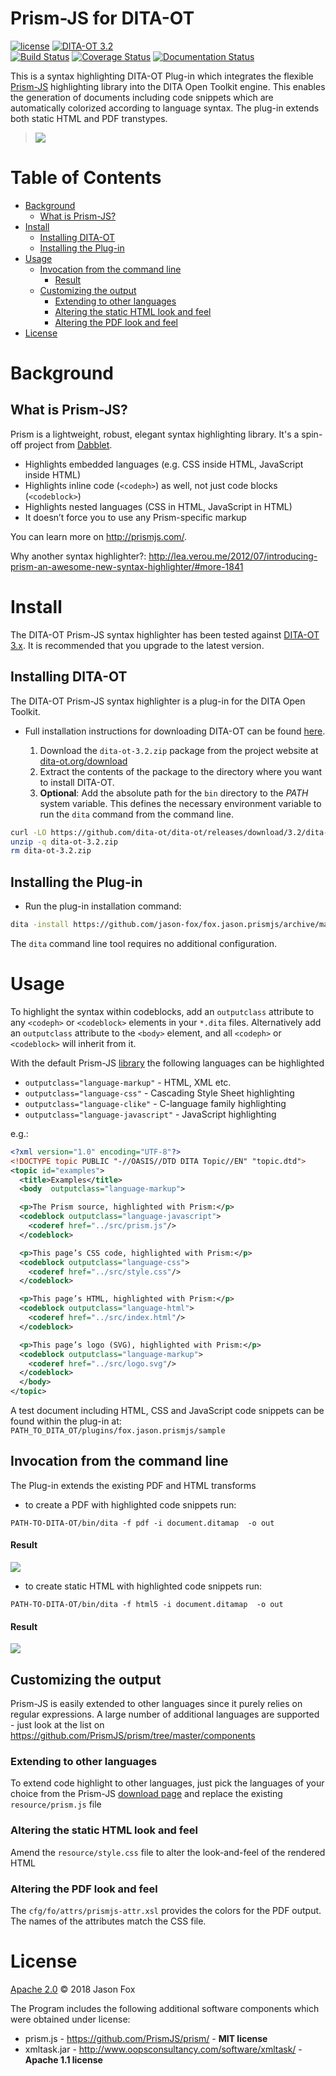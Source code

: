 Prism-JS for DITA-OT
=========================

[![license](https://img.shields.io/github/license/jason-fox/fox.jason.prismjs.svg)](http://www.apache.org/licenses/LICENSE-2.0)
[![DITA-OT 3.2](https://img.shields.io/badge/DITA--OT-3.2-blue.svg)](http://www.dita-ot.org/3.2/)
<br/>
[![Build Status](https://travis-ci.org/jason-fox/fox.jason.prismjs.svg?branch=master)](https://travis-ci.org/jason-fox/fox.jason.prismjs)
[![Coverage Status](https://coveralls.io/repos/github/jason-fox/fox.jason.prismjs/badge.svg?branch=master)](https://coveralls.io/github/jason-fox/fox.jason.prismjs?branch=master)
[![Documentation Status](https://readthedocs.org/projects/prismjsdita-ot/badge/?version=latest)](https://prismjsdita-ot.readthedocs.io/en/latest/?badge=latest)


This is a syntax highlighting DITA-OT Plug-in which integrates the flexible [Prism-JS](https://github.com/PrismJS/prism) highlighting library into the DITA Open Toolkit engine. This enables the generation of documents including code snippets which are automatically colorized according to language syntax. The plug-in extends both static HTML and PDF transtypes.

> ![](https://jason-fox.github.io/fox.jason.prismjs/highlighted.png)

Table of Contents
=================

- [Background](#background)
  * [What is Prism-JS?](#what-is-prism-js)
- [Install](#install)
  * [Installing DITA-OT](#installing-dita-ot)
  * [Installing the Plug-in](#installing-the-plug-in)
- [Usage](#usage)
  * [Invocation from the command line](#invocation-from-the-command-line)
      - [Result](#result)
  * [Customizing the output](#customizing-the-output)
    + [Extending to other languages](#extending-to-other-languages)
    + [Altering the static HTML look and feel](#altering-the-static-html-look-and-feel)
    + [Altering the PDF look and feel](#altering-the-pdf-look-and-feel)
- [License](#license)

Background
==========

What is Prism-JS?
----------------

Prism is a lightweight, robust, elegant syntax highlighting library. It's a spin-off project from [Dabblet](http://dabblet.com/).

- Highlights embedded languages (e.g. CSS inside HTML, JavaScript inside HTML)
- Highlights inline code (`<codeph>`) as well, not just code blocks (`<codeblock>`)
- Highlights nested languages (CSS in HTML, JavaScript in HTML)
- It doesn’t force you to use any Prism-specific markup

You can learn more on http://prismjs.com/.

Why another syntax highlighter?: http://lea.verou.me/2012/07/introducing-prism-an-awesome-new-syntax-highlighter/#more-1841


Install
=======

The DITA-OT Prism-JS syntax highlighter has been tested against [DITA-OT 3.x](http://www.dita-ot.org/download). It is recommended that you upgrade to the latest version.

Installing DITA-OT
------------------

The DITA-OT Prism-JS syntax highlighter is a plug-in for the DITA Open Toolkit.

-  Full installation instructions for downloading DITA-OT can be found [here](https://www.dita-ot.org/3.2/topics/installing-client.html).

    1.  Download the `dita-ot-3.2.zip` package from the project website at [dita-ot.org/download](https://www.dita-ot.org/download)
    2.  Extract the contents of the package to the directory where you want to install DITA-OT.
    3.  **Optional**: Add the absolute path for the `bin` directory to the _PATH_ system variable.
This defines the necessary environment variable to run the `dita` command from the command line.

```bash
curl -LO https://github.com/dita-ot/dita-ot/releases/download/3.2/dita-ot-3.2.zip
unzip -q dita-ot-3.2.zip
rm dita-ot-3.2.zip
```

Installing the Plug-in
----------------------

-  Run the plug-in installation command:

```bash
dita -install https://github.com/jason-fox/fox.jason.prismjs/archive/master.zip
```

The `dita` command line tool requires no additional configuration.


Usage
=====

To highlight the syntax within codeblocks, add an `outputclass` attribute to any `<codeph>` or `<codeblock>` elements in your `*.dita` files. Alternatively add an `outputclass` attribute to the `<body>` element, and all `<codeph>` or `<codeblock>` will inherit from it.

With the default Prism-JS [library](https://prismjs.com/download.html#themes=prism&languages=markup+css+clike+javascript)
the following languages can be highlighted

- `outputclass="language-markup"` - HTML, XML etc.
- `outputclass="language-css"` - Cascading Style Sheet highlighting
- `outputclass="language-clike"` - C-language family highlighting
- `outputclass="language-javascript"` - JavaScript highlighting

e.g.:


```xml
<?xml version="1.0" encoding="UTF-8"?>
<!DOCTYPE topic PUBLIC "-//OASIS//DTD DITA Topic//EN" "topic.dtd">
<topic id="examples">
  <title>Examples</title>
  <body  outputclass="language-markup">

  <p>The Prism source, highlighted with Prism:</p>
  <codeblock outputclass="language-javascript">
    <coderef href="../src/prism.js"/>
  </codeblock>

  <p>This page’s CSS code, highlighted with Prism:</p>
  <codeblock outputclass="language-css">
    <coderef href="../src/style.css"/>
  </codeblock>

  <p>This page’s HTML, highlighted with Prism:</p>
  <codeblock outputclass="language-html">
    <coderef href="../src/index.html"/>
  </codeblock>

  <p>This page’s logo (SVG), highlighted with Prism:</p>
  <codeblock outputclass="language-markup">
    <coderef href="../src/logo.svg"/>
  </codeblock>
  </body>
</topic>
```

A test document including HTML, CSS and JavaScript code snippets can be found within the plug-in at: `PATH_TO_DITA_OT/plugins/fox.jason.prismjs/sample`

Invocation from the command line
--------------------------------

The Plug-in extends the existing PDF and HTML transforms

- to create a PDF with highlighted code snippets run:

```console
PATH-TO-DITA-OT/bin/dita -f pdf -i document.ditamap  -o out
```

#### Result

![](https://jason-fox.github.io/fox.jason.prismjs/prism-pdf.png)

- to create static HTML with highlighted code snippets run:

```console
PATH-TO-DITA-OT/bin/dita -f html5 -i document.ditamap  -o out
```

#### Result

![](https://jason-fox.github.io/fox.jason.prismjs/prism-html.png)

Customizing the output
----------------------

Prism-JS is easily extended to other languages since it purely relies on regular expressions. A large number of additional languages are supported - just look at the list on
https://github.com/PrismJS/prism/tree/master/components


### Extending to other languages

To extend code highlight to other languages, just pick
the languages of your choice from the Prism-JS [download page](https://prismjs.com/download.html#themes=prism&languages=markup+css+clike+javascript) and replace
the existing `resource/prism.js` file

### Altering the static HTML look and feel

Amend the `resource/style.css` file to alter the look-and-feel of the rendered HTML

### Altering the PDF look and feel

The `cfg/fo/attrs/prismjs-attr.xsl` provides the colors for the PDF output. The names of the attributes match the CSS file.


License
=======

[Apache 2.0](LICENSE) © 2018 Jason Fox

The Program includes the following additional software components which were obtained under license:

* prism.js - https://github.com/PrismJS/prism/ - **MIT license**
* xmltask.jar - http://www.oopsconsultancy.com/software/xmltask/ - **Apache 1.1 license**